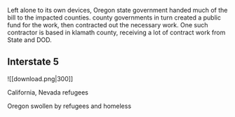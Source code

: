 
Left alone to its own devices, Oregon state government handed much of the bill to the impacted counties. county governments in turn created a public fund for the work, then contracted out the necessary work. One such contractor is based in klamath county, receiving a lot of contract work from State and DOD.
## Interstate 5
![[download.png|300]]

California, Nevada refugees

Oregon swollen by refugees and homeless